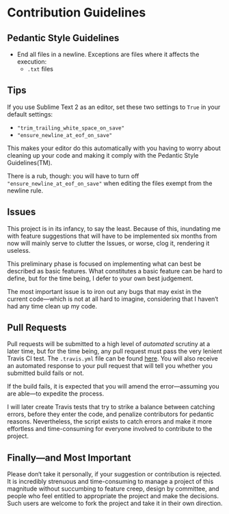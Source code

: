 Contribution Guidelines
=======================

Pedantic Style Guidelines
-------------------------
* End all files in a newline. Exceptions are files where it affects the execution:
    * `.txt` files

Tips
----
If you use Sublime Text 2 as an editor, set these two settings to `True` in your default settings:

* `"trim_trailing_white_space_on_save"`
* `"ensure_newline_at_eof_on_save"`

This makes your editor do this automatically with you having to worry about cleaning up your code and making it comply with the Pedantic Style Guidelines(TM).

There is a rub, though: you will have to turn off `"ensure_newline_at_eof_on_save"` when editing the files exempt from the newline rule.

Issues
------
This project is in its infancy, to say the least. Because of this, inundating me with feature suggestions that will have to be implemented six months from now will mainly serve to clutter the Issues, or worse, clog it, rendering it useless.

This preliminary phase is focused on implementing what can best be described as basic features. What constitutes a basic feature can be hard to define, but for the time being, I defer to your own best judgement.

The most important issue is to iron out any bugs that may exist in the current code—which is not at all hard to imagine, considering that I haven‘t had any time clean up my code.

Pull Requests
-------------
Pull requests will be submitted to a high level of *automated* scrutiny at a later time, but for the time being, any pull request must pass the very lenient Travis CI test. The `.travis.yml` file can be found [here](https://github.com/ndarville/pony-forum/blob/master/.travis.yml). You will also receive an automated response to your pull request that will tell you whether you submitted build fails or not.

If the build fails, it is expected that you will amend the error—assuming you are able—to expedite the process.

I will later create Travis tests that try to strike a balance between catching errors, before they enter the code, and penalize contributors for pedantic reasons. Nevertheless, the script exists to catch errors and make it more effortless and time-consuming for everyone involved to contribute to the project.

Finally—and Most Important
--------------------------
Please don‘t take it personally, if your suggestion or contribution is rejected. It is incredibly strenuous and time-consuming to manage a project of this magnitude without succumbing to feature creep, design by committee, and people who feel entitled to appropriate the project and make the decisions. Such users are welcome to fork the project and take it in their own direction.
